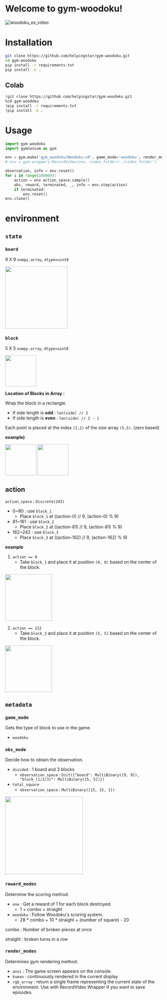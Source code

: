 # Welcome to gym-woodoku!

![woodoku_ex_video](https://user-images.githubusercontent.com/54899900/202888885-bd8d18eb-68aa-4dd0-963e-61f311716296.gif)

# Installation

```bash
git clone https://github.com/helpingstar/gym-woodoku.git
cd gym-woodoku
pip install -r requirements.txt
pip install -e .
```

## Colab

```bash
!git clone https://github.com/helpingstar/gym-woodoku.git
%cd gym-woodoku
!pip install -r requirements.txt
!pip install -e .
```

# Usage

```python
import gym_woodoku
import gymnasium as gym

env = gym.make('gym_woodoku/Woodoku-v0', game_mode='woodoku', render_mode='human')
# env = gym.wrappers.RecordVideo(env, video_folder='./video_folder')

observation, info = env.reset()
for i in range(100000):
    action = env.action_space.sample()
    obs, reward, terminated, _, info = env.step(action)
    if terminated:
        env.reset()
env.close()
```

# environment

## `state`

### `board`

9 X 9 `numpy.array`, `dtype=uint8`

<img src = "https://user-images.githubusercontent.com/76930260/202095781-ca987cc9-0233-4aa6-a754-e81ad35b1587.png" width = "200" height = "200"/>



### `block`

5 X 5 `numpy.array`, `dtype=uint8`

<image src = "https://user-images.githubusercontent.com/76930260/202096150-8d654bf0-ba08-428e-9367-760eff35756c.png" height = "100" weight = "100"/>

**Location of Blocks in Array :**

Wrap the block in a rectangle.
* If side length is **odd** : `len(side) // 2`
* If side length is **even** : `len(side) // 2 - 1`

Each point is placed at the index `(2,2)` of the size array `(5,5)`. (zero based)

**example)**

<image src = "https://user-images.githubusercontent.com/76930260/202097501-704866dc-927e-490a-9664-e2397c46dc93.png" height = "100" weight = "100"/>         <image src = "https://user-images.githubusercontent.com/76930260/202097633-e8438eba-d080-421b-8786-b081962e9c13.png" height = "100" weight = "100"/>


## action

`action_space` : `Discrete(243)`

* 0~80 : use `block_1`
  * Place `block_1` at ((action-0) // 9, (action-0) % 9)
* 81~161 : use `block_2`
  * Place `block_2` at ((action-81) // 9, (action-81) % 9)
* 162~242 : use `block_3`
  * Place `block_3` at ((action-162) // 9, (action-162) % 9)

**example**
1. `action == 0`
    * Take `block_1` and place it at position `(0, 0)` based on the center of the block.

<img src="https://user-images.githubusercontent.com/54899900/202887249-b4ed5f56-5bd7-4c4e-a0c3-b20132d417d2.jpg" width="150" height="150"/>

2. `action == 212`
    * Take `block_3` and place it at position `(5, 5)` based on the center of the block.

<img src="https://user-images.githubusercontent.com/54899900/202888125-affd44e6-d2ef-4103-a336-d2402366386a.jpg" width="150" height="150"/>

## `metadata`

### `game_mode`
Gets the type of block to use in the game.
* `woodoku`

### `obs_mode`
Decide how to obtain the observation.

* `divided` : 1 board and 3 blocks
  * `observation_space` : `Dict({"board": MultiBinary([9, 9]), "block_(1/2/3)": MultiBinary([5, 5])})`
* `total_square`
  * `observation_space` : `MultiBinary([15, 15, 1])`

<img src="https://user-images.githubusercontent.com/54899900/202887172-c62ad9ee-673c-41dc-9b68-e00d32cf8854.jpg" width="250" height="250"/>

### `reward_modes`
Determine the scoring method.
* `one` : Get a reward of 1 for each block destroyed.
  * 1 + combo + straight
* `woodoku` : Follow Woodoku's scoring system.
  * 28 * combo + 10 * straight + (number of square) - 20

combo : Number of broken pieces at once

straight : broken turns in a row

### `render_modes`
Determines gym rendering method.
* `ansi` : The game screen appears on the console.
* `human` : continuously rendered in the current display
* `rgb_array` : return a single frame representing the current state of the environment. Use with RecordVideo Wrapper if you want to save episodes.
